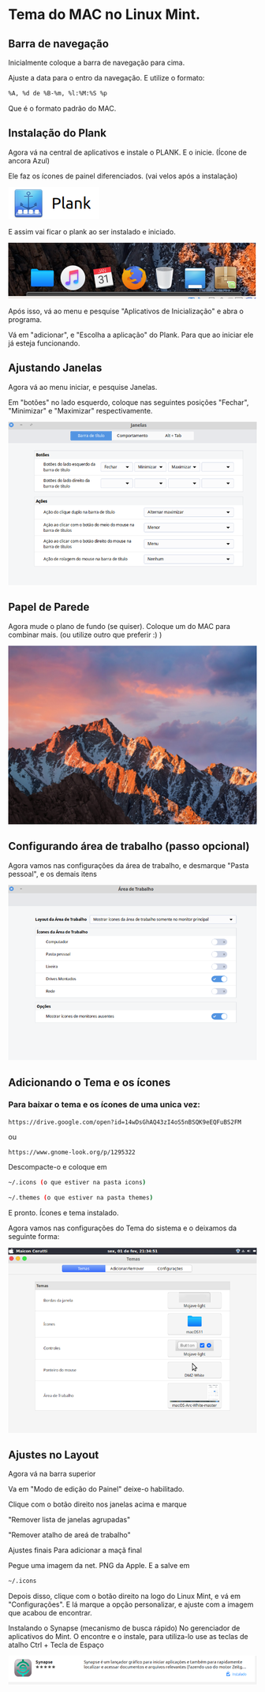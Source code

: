 # Tema do MAC no Linux Mint.

## Barra de navegação

Inicialmente coloque a barra de navegação para cima.

Ajuste a data para o entro da navegação. E utilize o formato:

```bash
%A, %d de %B-%m, %l:%M:%S %p
```

Que é o formato padrão do MAC.

## Instalação do Plank

Agora vá na central de aplicativos e instale o PLANK. E o inicie. (Ícone de ancora Azul)

Ele faz os ícones de painel diferenciados. (vai velos após a instalação)

<img src="/images/plank.png" />

E assim vai ficar o plank ao ser instalado e iniciado.

<img src="/images/plank2.png" />

Após isso, vá ao menu e pesquise "Aplicativos de Inicialização" e abra o programa.

Vá em "adicionar", e "Escolha a aplicação" do Plank. Para que ao iniciar ele já esteja funcionando.

## Ajustando Janelas

Agora vá ao menu iniciar, e pesquise Janelas.

Em "botões" no lado esquerdo, coloque nas seguintes posições "Fechar", "Minimizar" e "Maximizar" respectivamente.

<img src="/images/janelas.png" />

## Papel de Parede

Agora mude o plano de fundo (se quiser). Coloque um do MAC para combinar mais. (ou utilize outro que preferir :) )

<img src="/images/wallpapper.jpg" />

## Configurando área de trabalho (passo opcional)

Agora vamos nas configurações da área de trabalho, e desmarque "Pasta pessoal", e os demais itens

<img src="/images/configAreaDeTrabalho.png" />

## Adicionando o Tema e os ícones

### Para baixar o tema e os ícones de uma unica vez:

```link
https://drive.google.com/open?id=14wDsGhAQ43zI4oS5nBSQK9eEQFuBS2FM
```

ou

```link
https://www.gnome-look.org/p/1295322
```

Descompacte-o e coloque em

```bash
~/.icons (o que estiver na pasta icons)
```

```bash
~/.themes (o que estiver na pasta themes)
```

E pronto. Ícones e tema instalado.

Agora vamos nas configurações do Tema do sistema e o deixamos da seguinte forma:

<img src="/images/temas.png" />

## Ajustes no Layout

Agora vá na barra superior

Va em "Modo de edição do Painel" deixe-o habilitado.

Clique com o botão direito nos janelas acima e marque

"Remover lista de janelas agrupadas"

"Remover atalho de areá de trabalho"

Ajustes finais
Para adicionar a maçã final

Pegue uma imagem da net. PNG da Apple. E a salve em

```bash
~/.icons
```

Depois disso, clique com o botão direito na logo do Linux Mint, e vá em "Configurações". E lá marque a opção personalizar, e ajuste com a imagem que acabou de encontrar.

Instalando o Synapse (mecanismo de busca rápido)
No gerenciador de aplicativos do Mint. O encontre e o instale, para utiliza-lo use as teclas de atalho Ctrl + Tecla de Espaço

<img src="/images/synapse.png" />
